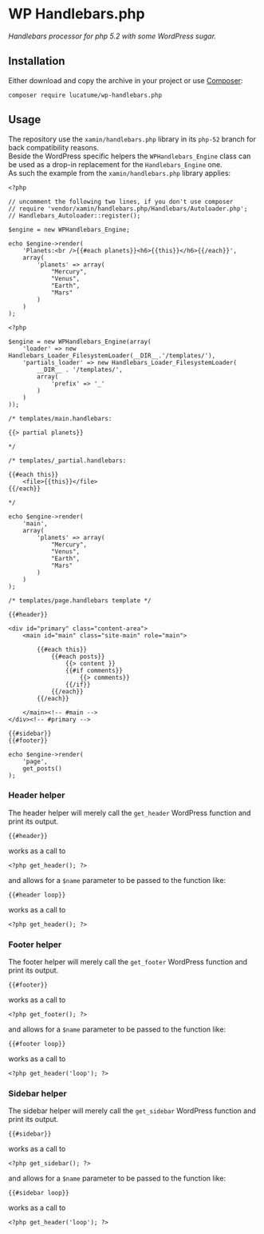 # WP Handlebars.php

*Handlebars processor for php 5.2 with some WordPress sugar.*

## Installation
Either download and copy the archive in your project or use [Composer](https://getcomposer.org/):

	composer require lucatume/wp-handlebars.php
	
## Usage
The repository use the `xamin/handlebars.php` library in its `php-52` branch for back compatibility reasons.  
Beside the WordPress specific helpers the `WPHandlebars_Engine` class can be used as a drop-in replacement for the `Handlebars_Engine` one.  
As such the example from the `xamin/handlebars.php` library applies:

    <?php

    // uncomment the following two lines, if you don't use composer
    // require 'vendor/xamin/handlebars.php/Handlebars/Autoloader.php';
    // Handlebars_Autoloader::register();

    $engine = new WPHandlebars_Engine;

    echo $engine->render(
        'Planets:<br />{{#each planets}}<h6>{{this}}</h6>{{/each}}',
        array(
            'planets' => array(
                "Mercury",
                "Venus",
                "Earth",
                "Mars"
            )
        )
    );

    <?php

    $engine = new WPHandlebars_Engine(array(
        'loader' => new Handlebars_Loader_FilesystemLoader(__DIR__.'/templates/'),
        'partials_loader' => new Handlebars_Loader_FilesystemLoader(
            __DIR__ . '/templates/',
            array(
                'prefix' => '_'
            )
        )
    ));

    /* templates/main.handlebars:

    {{> partial planets}}

    */

    /* templates/_partial.handlebars:

    {{#each this}}
        <file>{{this}}</file>
    {{/each}}

    */

    echo $engine->render(
        'main',
        array(
            'planets' => array(
                "Mercury",
                "Venus",
                "Earth",
                "Mars"
            )
        )
    );

    /* templates/page.handlebars template */
    
    {{#header}}

    <div id="primary" class="content-area">
        <main id="main" class="site-main" role="main">
        
            {{#each this}}
                {{#each posts}}
                    {{> content }} 
                    {{#if comments}}
                        {{> comments}} 
                    {{/if}}
                {{/each}}
            {{/each}}

        </main><!-- #main -->
    </div><!-- #primary -->
    
    {{#sidebar}}
    {{#footer}}

    echo $engine->render(
        'page',
        get_posts()
    );
    
### Header helper
The header helper will merely call the `get_header` WordPress function and print its output.

    {{#header}}

works as a call to

    <?php get_header(); ?>

and allows for a `$name` parameter to be passed to the function like:

    {{#header loop}}

works as a call to

    <?php get_header(); ?>

### Footer helper
The footer helper will merely call the `get_footer` WordPress function and print its output.

    {{#footer}}

works as a call to

    <?php get_footer(); ?>

and allows for a `$name` parameter to be passed to the function like:

    {{#footer loop}}

works as a call to

    <?php get_header('loop'); ?>

### Sidebar helper
The sidebar helper will merely call the `get_sidebar` WordPress function and print its output.

    {{#sidebar}}

works as a call to

    <?php get_sidebar(); ?>

and allows for a `$name` parameter to be passed to the function like:

    {{#sidebar loop}}

works as a call to

    <?php get_header('loop'); ?>
